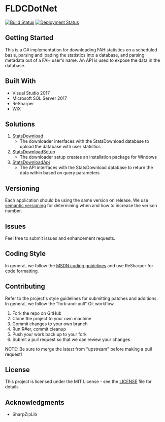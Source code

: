 # FLDCDotNet

[![Build Status](https://foldingcoin.visualstudio.com/StatsDownloadDotNet/_apis/build/status/TestStatsDownloadApi%20-%20CI?branchName=develop)](https://foldingcoin.visualstudio.com/StatsDownloadDotNet/_build/latest?definitionId=1&branchName=develop)
[![Deployment Status](https://foldingcoin.vsrm.visualstudio.com/_apis/public/Release/badge/7276dea2-ed05-49df-b912-05a27a323bb1/1/1)](https://foldingcoin.vsrm.visualstudio.com/_apis/public/Release/badge/7276dea2-ed05-49df-b912-05a27a323bb1/1/1)

## Getting Started

This is a C# implementation for downloading FAH statistics on a scheduled basis, parsing and loading the statistics into a database, and parsing metadata out of a FAH user's name. An API is used to expose the data in the database.

## Built With

* Visual Studio 2017
* Microsoft SQL Server 2017
* ReSharper
* WiX

## Solutions

1. [StatsDownload](StatsDownload.ReadMe.md)
	* The downloader interfaces with the StatsDownload database to upload the database with user statistics
2. [StatsDownloadSetup](StatsDownloadSetup.ReadMe.md)
	* The downloader setup creates an installation package for Windows
3. [StatsDownloadApi](StatsDownloadApi.ReadMe.md)
	* The API interfaces with the StatsDownload database to return the data within based on query parameters

## Versioning

Each application should be using the same version on release. We use [semantic versioning](https://semver.org/) for determining when and how to increase the verison number.

## Issues

Feel free to submit issues and enhancement requests.

## Coding Style

In general, we follow the [MSDN coding guidelines](https://docs.microsoft.com/en-us/dotnet/csharp/programming-guide/inside-a-program/coding-conventions) and use ReSharper for code formatting.

## Contributing

Refer to the project's style guidelines for submitting patches and additions. In general, we follow the "fork-and-pull" Git workflow.

1. Fork the repo on GitHub
2. Clone the project to your own machine
3. Commit changes to your own branch
4. Run R#er, commit cleanup
5. Push your work back up to your fork
6. Submit a pull request so that we can review your changes

NOTE: Be sure to merge the latest from "upstream" before making a pull request!

## License

This project is licensed under the MIT License - see the [LICENSE](../LICENSE) file for details

## Acknowledgments

* SharpZipLib
